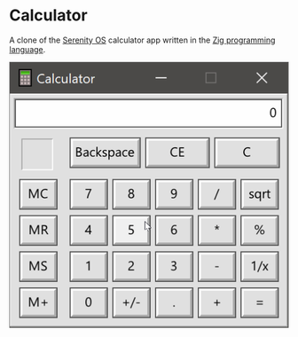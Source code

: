 # Calculator
A clone of the [Serenity OS](http://serenityos.org) calculator app written in the [Zig programming language](https://ziglang.org).

![Screenshot](/screen-recording.gif?raw=true "Screenshot")
